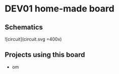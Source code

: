 # DEV01 home-made board

## Schematics

![circuit](circuit.svg =400x)

## Projects using this board

* om

